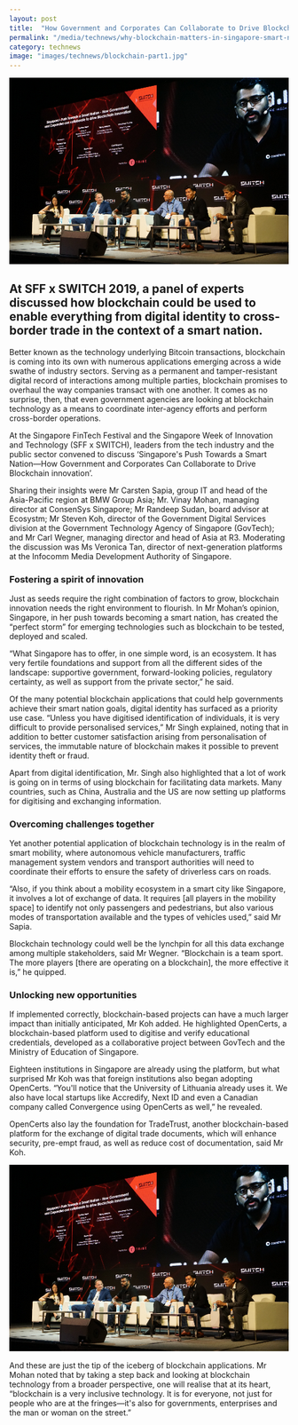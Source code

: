 ```yaml
---
layout: post
title:  "How Government and Corporates Can Collaborate to Drive Blockchain innovation"
permalink: "/media/technews/why-blockchain-matters-in-singapore-smart-nation"
category: technews
image: "images/technews/blockchain-part1.jpg"
---
```


![Why blockchain matters in Singapore's Smart Nation](/images/technews/blockchain-part1.jpg)

At SFF x SWITCH 2019, a panel of experts discussed how blockchain could be used to enable everything from digital identity to cross-border trade in the context of a smart nation.
---

Better known as the technology underlying Bitcoin transactions, blockchain is coming into its own with numerous applications emerging across a wide swathe of industry sectors. Serving as a permanent and tamper-resistant digital record of interactions among multiple parties, blockchain promises to overhaul the way companies transact with one another. It comes as no surprise, then, that even government agencies are looking at blockchain technology as a means to coordinate inter-agency efforts and perform cross-border operations.

At the Singapore FinTech Festival and the Singapore Week of Innovation and Technology (SFF x SWITCH), leaders from the tech industry and the public sector convened to discuss ‘Singapore's Push Towards a Smart Nation—How Government and Corporates Can Collaborate to Drive Blockchain innovation’. 

Sharing their insights were Mr Carsten Sapia, group IT and head of the Asia-Pacific region at BMW Group Asia; Mr. Vinay Mohan, managing director at ConsenSys Singapore; Mr Randeep Sudan, board advisor at Ecosystm; Mr Steven Koh, director of the Government Digital Services division at the Government Technology Agency of Singapore (GovTech); and Mr Carl Wegner, managing director and head of Asia at R3. Moderating the discussion was Ms Veronica Tan, director of next-generation platforms at the Infocomm Media Development Authority of Singapore.

### **Fostering a spirit of innovation**

Just as seeds require the right combination of factors to grow, blockchain innovation needs the right environment to flourish. In Mr Mohan’s opinion, Singapore, in her push towards becoming a smart nation, has created the “perfect storm” for emerging technologies such as blockchain to be tested, deployed and scaled.

“What Singapore has to offer, in one simple word, is an ecosystem. It has very fertile foundations and support from all the different sides of the landscape: supportive government, forward-looking policies, regulatory certainty, as well as support from the private sector,” he said.

Of the many potential blockchain applications that could help governments achieve their smart nation goals, digital identity has surfaced as a priority use case. “Unless you have digitised identification of individuals, it is very difficult to provide personalised services,” Mr Singh explained, noting that in addition to better customer satisfaction arising from personalisation of services, the immutable nature of blockchain makes it possible to prevent identity theft or fraud.

Apart from digital identification, Mr. Singh also highlighted that a lot of work is going on in terms of using blockchain for facilitating data markets. Many countries, such as China, Australia and the US are now setting up platforms for digitising and exchanging information. 

### **Overcoming challenges together**

Yet another potential application of blockchain technology is in the realm of smart mobility, where autonomous vehicle manufacturers, traffic management system vendors and transport authorities will need to coordinate their efforts to ensure the safety of driverless cars on roads. 

“Also, if you think about a mobility ecosystem in a smart city like Singapore, it involves a lot of exchange of data. It requires [all players in the mobility space] to identify not only passengers and pedestrians, but also various modes of transportation available and the types of vehicles used,” said Mr Sapia.

Blockchain technology could well be the lynchpin for all this data exchange among multiple stakeholders, said Mr Wegner. “Blockchain is a team sport. The more players [there are operating on a blockchain], the more effective it is,” he quipped.

### **Unlocking new opportunities**

If implemented correctly, blockchain-based projects can have a much larger impact than initially anticipated, Mr Koh added. He highlighted OpenCerts, a blockchain-based platform used to digitise and verify educational credentials, developed as a collaborative project between GovTech and the Ministry of Education of Singapore.

Eighteen institutions in Singapore are already using the platform, but what surprised Mr Koh was that foreign institutions also began adopting OpenCerts. “You'll notice that the University of Lithuania already uses it. We also have local startups like Accredify, Next ID and even a Canadian company called Convergence using OpenCerts as well,” he revealed.

OpenCerts also lay the foundation for TradeTrust, another blockchain-based platform for the exchange of digital trade documents, which will enhance security, pre-empt fraud, as well as reduce cost of documentation, said Mr Koh. 

![Why blockchain matters in Singapore's Smart Nation](/images/technews/blockchain-part1.jpg)

And these are just the tip of the iceberg of blockchain applications. Mr Mohan noted that by taking a step back and looking at blockchain technology from a broader perspective, one will realise that at its heart, “blockchain is a very inclusive technology. It is for everyone, not just for people who are at the fringes—it's also for governments, enterprises and the man or woman on the street.”
